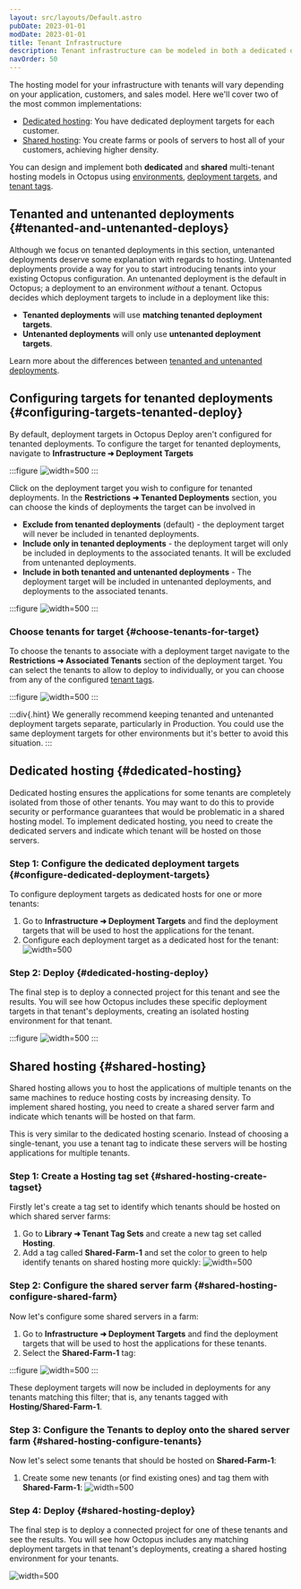 ```yaml
---
layout: src/layouts/Default.astro
pubDate: 2023-01-01
modDate: 2023-01-01
title: Tenant Infrastructure
description: Tenant infrastructure can be modeled in both a dedicated or shared way in Octopus using environments, deployment targets, and tenant tags.
navOrder: 50
---
```


The hosting model for your infrastructure with tenants will vary depending on your application, customers, and sales model. Here we'll cover two of the most common implementations:

- [Dedicated hosting](#dedicated-hosting): You have dedicated deployment targets for each customer.
- [Shared hosting](#shared-hosting): You create farms or pools of servers to host all of your customers, achieving higher density.

You can design and implement both **dedicated** and **shared** multi-tenant hosting models in Octopus using [environments](/docs/infrastructure/environments/), [deployment targets](/docs/infrastructure/), and [tenant tags](/docs/tenants/tenant-tags).

## Tenanted and untenanted deployments {#tenanted-and-untenanted-deploys}

Although we focus on tenanted deployments in this section, untenanted deployments deserve some explanation with regards to hosting. Untenanted deployments provide a way for you to start introducing tenants into your existing Octopus configuration. An untenanted deployment is the default in Octopus; a deployment to an environment *without* a tenant. Octopus decides which deployment targets to include in a deployment like this:

- **Tenanted deployments** will use **matching tenanted deployment targets**.
- **Untenanted deployments** will only use **untenanted deployment targets**.

Learn more about the differences between [tenanted and untenanted deployments](/docs/tenants/#tenanted-and-untenanted-deployments).

## Configuring targets for tenanted deployments {#configuring-targets-tenanted-deploy}

By default, deployment targets in Octopus Deploy aren't configured for tenanted deployments.  To configure the target for tenanted deployments, navigate to **Infrastructure ➜ Deployment Targets**

:::figure
![](/docs/tenants/images/octopus-deployment-targets.png "width=500")
:::

Click on the deployment target you wish to configure for tenanted deployments. In the **Restrictions ➜ Tenanted Deployments** section, you can choose the kinds of deployments the target can be involved in

- **Exclude from tenanted deployments** (default) - the deployment target will never be included in tenanted deployments.
- **Include only in tenanted deployments** - the deployment target will only be included in deployments to the associated tenants. It will be excluded from untenanted deployments.
- **Include in both tenanted and untenanted deployments** - The deployment target will be included in untenanted deployments, and deployments to the associated tenants.

:::figure
![](/docs/tenants/images/target-restrictions-tenant-deployments.png "width=500")
:::

### Choose tenants for target {#choose-tenants-for-target}

To choose the tenants to associate with a deployment target navigate to the **Restrictions ➜ Associated Tenants** section of the deployment target. You can select the tenants to allow to deploy to individually, or you can choose from any of the configured [tenant tags](/docs/tenants/tenant-tags).

:::figure
![](/docs/tenants/images/target-restrictions-associated-tenants.png "width=500")
:::

:::div{.hint}
We generally recommend keeping tenanted and untenanted deployment targets separate, particularly in Production. You could use the same deployment targets for other environments but it's better to avoid this situation.
:::

## Dedicated hosting {#dedicated-hosting}

Dedicated hosting ensures the applications for some tenants are completely isolated from those of other tenants. You may want to do this to provide security or performance guarantees that would be problematic in a shared hosting model. To implement dedicated hosting, you need to create the dedicated servers and indicate which tenant will be hosted on those servers.

### Step 1: Configure the dedicated deployment targets {#configure-dedicated-deployment-targets}

To configure deployment targets as dedicated hosts for one or more tenants:

1. Go to **Infrastructure ➜ Deployment Targets** and find the deployment targets that will be used to host the applications for the tenant. 
1. Configure each deployment target as a dedicated host for the tenant:
   ![](/docs/tenants/images/multi-tenant-dedicated-deployment-target.png "width=500")

### Step 2: Deploy {#dedicated-hosting-deploy}

The final step is to deploy a connected project for this tenant and see the results. You will see how Octopus includes these specific deployment targets in that tenant's deployments, creating an isolated hosting environment for that tenant.

:::figure
![](/docs/tenants/images/multi-tenant-deployment-dedicated.png "width=500")
:::

## Shared hosting {#shared-hosting}

Shared hosting allows you to host the applications of multiple tenants on the same machines to reduce hosting costs by increasing density. To implement shared hosting, you need to create a shared server farm and indicate which tenants will be hosted on that farm. 

This is very similar to the dedicated hosting scenario. Instead of choosing a single-tenant, you use a tenant tag to indicate these servers will be hosting applications for multiple tenants.

### Step 1: Create a Hosting tag set {#shared-hosting-create-tagset}

Firstly let's create a tag set to identify which tenants should be hosted on which shared server farms:

1. Go to **Library ➜ Tenant Tag Sets** and create a new tag set called **Hosting**.
1. Add a tag called **Shared-Farm-1** and set the color to green to help identify tenants on shared hosting more quickly:
   ![](/docs/tenants/images/multi-tenant-shared-tag.png "width=500")

### Step 2: Configure the shared server farm {#shared-hosting-configure-shared-farm}

Now let's configure some shared servers in a farm:

1. Go to **Infrastructure ➜ Deployment Targets** and find the deployment targets that will be used to host the applications for these tenants.
1. Select the **Shared-Farm-1** tag:

:::figure
![](/docs/tenants/images/multi-tenant-infra.png "width=500")
:::

These deployment targets will now be included in deployments for any tenants matching this filter; that is, any tenants tagged with **Hosting/Shared-Farm-1**.

### Step 3: Configure the Tenants to deploy onto the shared server farm {#shared-hosting-configure-tenants}

Now let's select some tenants that should be hosted on **Shared-Farm-1**:

1. Create some new tenants (or find existing ones) and tag them with **Shared-Farm-1**:
![](/docs/tenants/images/multi-tenant-shared-server.png "width=500")

### Step 4: Deploy {#shared-hosting-deploy}

The final step is to deploy a connected project for one of these tenants and see the results. You will see how Octopus includes any matching deployment targets in that tenant's deployments, creating a shared hosting environment for your tenants.

![](/docs/tenants/images/multi-tenant-shared-deployment.png "width=500")